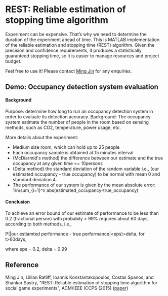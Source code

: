 # REST: Reliable estimation of stopping time algorithm

Experiment can be expensive. That’s why we need to determine the duration of the experiment ahead of time. This is MATLAB implementation of the reliable estimation and stopping time (REST) algorithm. Given the precision and confidence requirements, it produces a statistically guaranteed stopping time, so it is easier to manage resources and project budget.

Feel free to use it! Please contact [Ming Jin](http://www.jinming.tech/) for any enquiries.


## Demo: Occupancy detection system evaluation

#### Background

Purpose: determine how long to run an occupancy detection system in order to evaluate its detection accuracy. 
Background: The occupancy system estimate the number of people in the room based on sensing methods, such as CO2, temperature, power usage, etc.

More details about the experiment:
* Medium size room, which can hold up to 25 people
* Each occupancy sample is obtained at 15 minutes interval 
* (McDiarmid's method) the difference between our estimate and the true occupancy at any given time <= 10persons
* (Delta method) the standard deviation of the random variable i.e., (our estimated occupancy - true occupancy) to be normal with  mean 0 and standard deviation 4.
* The performance of our system is given by the mean absolute error: 1/n\sum_{i=1}^n abs(estimated_occupancy-true_occupancy)

#### Conclusion
To achieve an error bound of our estimate of performance to be less than 0.2 (fractional person) with probabily > 99% requires about 60 days, according to both methods, i.e., 

P(|our estiamted performance - true performance|<eps)>delta, for t>60days,

where eps = 0.2, delta = 0.99


## Reference

Ming Jin, Lillian Ratliff, Ioannis Konstantakopoulos, Costas Spanos, and Shankar Sastry, 
"REST: Reliable estimation of stopping time algorithm for social game experiments", ACM/IEEE ICCPS (2015) ([paper](http://www.jinming.tech/papers/rest.pdf))